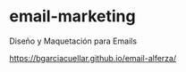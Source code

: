 # email-marketing
Diseño y Maquetación para Emails

https://bgarciacuellar.github.io/email-alferza/
